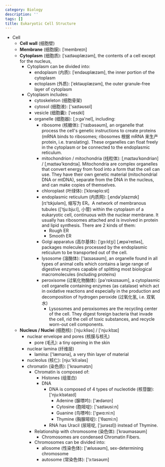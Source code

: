 ```yaml
---
category: Biology
description: ''
tags: []
title: Eukaryotic Cell Structure
---
```


- Cell
	- **Cell wall** (细胞壁)
	- **Membrane** (细胞膜): [ˈmembreɪn]
	- **Cytoplasm** (细胞质): [ˈsaɪtəʊplæzəm], the contents of a cell except for the nucleus, 
		- Cytoplasm can be divided into:
			- endoplasm (内质): [ˈendəʊplæzəm], the inner portion of the cytoplasm
			- ectoplasm (外质): [ˈektəʊplæzəm], the outer granule-free layer of cytoplasm
		- Cytoplasm includes:
			- cytoskeleton (细胞骨架)
			- cytosol (细胞液): ['saɪtəʊsɒl]
			- vesicle (细胞囊): [ˈvesɪkl]
			- organelle (细胞器): [ˌɔ:gə'nel], including:
				- ribosome (核糖体): ['raɪbəsəʊm], an organelle that process the cell's genetic instructions to create proteins (mRNA binds to ribosomes; ribosomes 根据 mRNA 来生产 protein, i.e. translating). These organelles can float freely in the cytoplasm or be connected to the endoplasmic reticulum.
				- mitochondrion / mitochondria (线粒体): [ˌmaɪtəʊˈkɒndriən] / [ˌmaɪtəʊ'kɒndrɪə]. Mitochondria are complex organelles that convert energy from food into a form that the cell can use. They have their own genetic material (mitochondrial DNA or mtDNA), separate from the DNA in the nucleus, and can make copies of themselves.
				- chloroplast (叶绿体): [ˈklɒrəplɑ:st]
				- endoplasmic reticulum (内质网): [ˌendə'plazmɪk] [rɪ'tɪkjʊləm], 缩写为 ER。A network of membranous tubules (['tju:bju:l], 小管) within the cytoplasm of a eukaryotic cell, continuous with the nuclear membrane. It usually has ribosomes attached and is involved in protein and lipid synthesis. There are 2 kinds of them:
					- Rough ER
					- Smooth ER
				- Golgi apparatus (高尔基体): [ˈɡɔ:ldʒi] [ˌæpəˈreɪtəs], packages molecules processed by the endoplasmic reticulum to be transported out of the cell.
				- lysosome (溶酶体): ['laɪsəsəʊm], an organelle found in all types of animal cells which contains a large range of digestive enzymes capable of splitting most biological macromolecules (including proteins)
				- peroxisome (过氧化物酶体): [pə'rɒksɪsəʊm], a cytoplasmic cell organelle containing enzymes (as catalase) which act in oxidative reactions and especially in the production and decomposition of hydrogen peroxide (过氧化氢, i.e. 双氧水)
					- Lysosomes and peroxisomes are the recycling center of the cell. They digest foreign bacteria that invade the cell, rid the cell of toxic substances, and recycle worn-out cell components.
	- **Nucleus / Nuclei** (细胞核): [ˈnju:kliəs] / ['nju:klɪaɪ]
		- nuclear envelope and pores (核膜与核孔)
			- pore (毛孔): a tiny opening in the skin
		- nuclear lamina (纤维层)
			- lamina: ['læmənə], a very thin layer of material
		- nucleolus (核仁): [nju:'kli:ələs]
		- chromatin (染色质): ['krəʊmətɪn]
			- Chromatin is composed of:
				- Histones (组蛋白)
				- DNA
					- DNA is composed of 4 types of nucleotide (核苷酸): ['nju:klɪətaɪd]
						- Adenine (腺嘌吟): ['ædənɪn]
						- Cytosine (胞嘧啶): ['saɪtəʊsi:n] 
						- Guanine (鸟嘌呤): ['gwɑ:ni:n]
						- Thymine (胸腺嘧啶): ['θaɪmi:n]
					- RNA has Uracil (尿嘧啶, ['jʊrəsɪl]) instead of Thymine.
			- Relationship with chromosome (染色体): [ˈkrəʊməsəʊm]
				- Chromosomes are condensed Chromatin Fibers.
			- Chromosomes can be divided into:
				- allosome (性染色体): ['ælʊsəʊm], sex-determining chromosome
				- autosome (常染色体): ['ɔ:təsəʊm]
